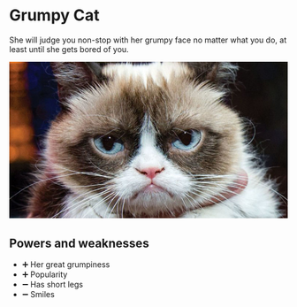 # Grumpy Cat

She will judge you non-stop with her grumpy face no matter what you do, at least until she gets bored of you.

![villain picture](./../images/GrumpyCat.jpg)

## Powers and weaknesses

- ➕ Her great grumpiness
- ➕ Popularity
- ➖ Has short legs
- ➖ Smiles
